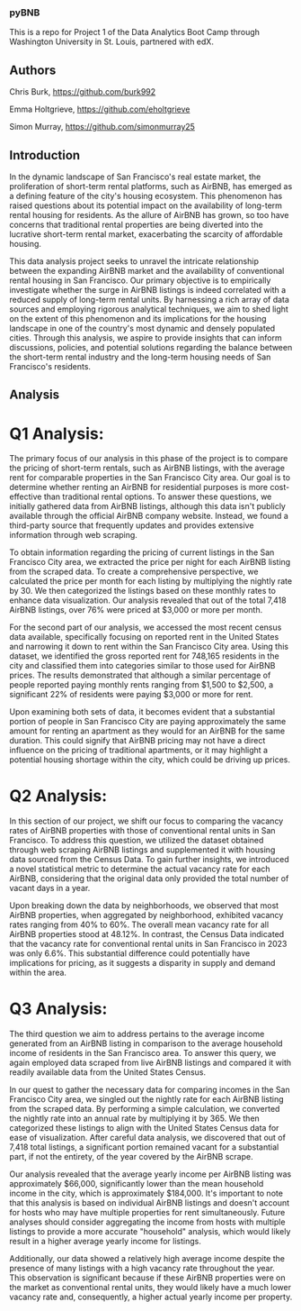 ### pyBNB
This is a repo for Project 1 of the Data Analytics Boot Camp through Washington University in St. Louis, partnered with edX. 

## Authors

Chris Burk, https://github.com/burk992

Emma Holtgrieve, https://github.com/eholtgrieve

Simon Murray, https://github.com/simonmurray25


## Introduction 

In the dynamic landscape of San Francisco's real estate market, the proliferation of short-term rental platforms, such as AirBNB, has emerged as a defining feature of the city's housing ecosystem. This phenomenon has raised questions about its potential impact on the availability of long-term rental housing for residents. As the allure of AirBNB has grown, so too have concerns that traditional rental properties are being diverted into the lucrative short-term rental market, exacerbating the scarcity of affordable housing.

This data analysis project seeks to unravel the intricate relationship between the expanding AirBNB market and the availability of conventional rental housing in San Francisco. Our primary objective is to empirically investigate whether the surge in AirBNB listings is indeed correlated with a reduced supply of long-term rental units. By harnessing a rich array of data sources and employing rigorous analytical techniques, we aim to shed light on the extent of this phenomenon and its implications for the housing landscape in one of the country's most dynamic and densely populated cities. Through this analysis, we aspire to provide insights that can inform discussions, policies, and potential solutions regarding the balance between the short-term rental industry and the long-term housing needs of San Francisco's residents.

## Analysis

# Q1 Analysis:

The primary focus of our analysis in this phase of the project is to compare the pricing of short-term rentals, such as AirBNB listings, with the average rent for comparable properties in the San Francisco City area. Our goal is to determine whether renting an AirBNB for residential purposes is more cost-effective than traditional rental options. To answer these questions, we initially gathered data from AirBNB listings, although this data isn't publicly available through the official AirBNB company website. Instead, we found a third-party source that frequently updates and provides extensive information through web scraping.

To obtain information regarding the pricing of current listings in the San Francisco City area, we extracted the price per night for each AirBNB listing from the scraped data. To create a comprehensive perspective, we calculated the price per month for each listing by multiplying the nightly rate by 30. We then categorized the listings based on these monthly rates to enhance data visualization. Our analysis revealed that out of the total 7,418 AirBNB listings, over 76% were priced at $3,000 or more per month.

For the second part of our analysis, we accessed the most recent census data available, specifically focusing on reported rent in the United States and narrowing it down to rent within the San Francisco City area. Using this dataset, we identified the gross reported rent for 748,165 residents in the city and classified them into categories similar to those used for AirBNB prices. The results demonstrated that although a similar percentage of people reported paying monthly rents ranging from $1,500 to $2,500, a significant 22% of residents were paying $3,000 or more for rent.

Upon examining both sets of data, it becomes evident that a substantial portion of people in San Francisco City are paying approximately the same amount for renting an apartment as they would for an AirBNB for the same duration. This could signify that AirBNB pricing may not have a direct influence on the pricing of traditional apartments, or it may highlight a potential housing shortage within the city, which could be driving up prices.

# Q2 Analysis:

In this section of our project, we shift our focus to comparing the vacancy rates of AirBNB properties with those of conventional rental units in San Francisco. To address this question, we utilized the dataset obtained through web scraping AirBNB listings and supplemented it with housing data sourced from the Census Data. To gain further insights, we introduced a novel statistical metric to determine the actual vacancy rate for each AirBNB, considering that the original data only provided the total number of vacant days in a year.

Upon breaking down the data by neighborhoods, we observed that most AirBNB properties, when aggregated by neighborhood, exhibited vacancy rates ranging from 40% to 60%. The overall mean vacancy rate for all AirBNB properties stood at 48.12%. In contrast, the Census Data indicated that the vacancy rate for conventional rental units in San Francisco in 2023 was only 6.6%. This substantial difference could potentially have implications for pricing, as it suggests a disparity in supply and demand within the area.

# Q3 Analysis:

The third question we aim to address pertains to the average income generated from an AirBNB listing in comparison to the average household income of residents in the San Francisco area. To answer this query, we again employed data scraped from live AirBNB listings and compared it with readily available data from the United States Census.

In our quest to gather the necessary data for comparing incomes in the San Francisco City area, we singled out the nightly rate for each AirBNB listing from the scraped data. By performing a simple calculation, we converted the nightly rate into an annual rate by multiplying it by 365. We then categorized these listings to align with the United States Census data for ease of visualization. After careful data analysis, we discovered that out of 7,418 total listings, a significant portion remained vacant for a substantial part, if not the entirety, of the year covered by the AirBNB scrape.

Our analysis revealed that the average yearly income per AirBNB listing was approximately $66,000, significantly lower than the mean household income in the city, which is approximately $184,000. It's important to note that this analysis is based on individual AirBNB listings and doesn't account for hosts who may have multiple properties for rent simultaneously. Future analyses should consider aggregating the income from hosts with multiple listings to provide a more accurate "household" analysis, which would likely result in a higher average yearly income for listings.

Additionally, our data showed a relatively high average income despite the presence of many listings with a high vacancy rate throughout the year. This observation is significant because if these AirBNB properties were on the market as conventional rental units, they would likely have a much lower vacancy rate and, consequently, a higher actual yearly income per property.
